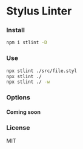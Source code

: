# Stylus Linter
### Install
```bash
npm i stlint -D
```
### Use
```bash
npx stlint ./src/file.styl
npx stlint ./
npx stlint ./ -w
```

### Options
#### Coming soon

### License
MIT
